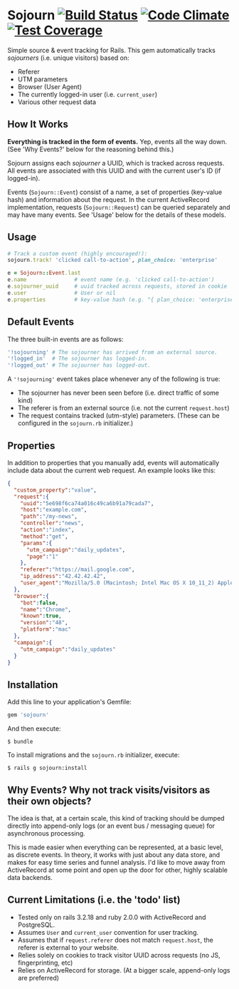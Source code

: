 # Sojourn [![Build Status](https://img.shields.io/travis/smudge/sojourn.svg)](https://travis-ci.org/smudge/sojourn) [![Code Climate](https://img.shields.io/codeclimate/github/smudge/sojourn.svg)](https://codeclimate.com/github/smudge/sojourn) [![Test Coverage](https://img.shields.io/codeclimate/coverage/github/smudge/sojourn.svg)](https://codeclimate.com/github/smudge/sojourn/coverage)

Simple source & event tracking for Rails. This gem automatically tracks *sojourners*
(i.e. unique visitors) based on:

* Referer
* UTM parameters
* Browser (User Agent)
* The currently logged-in user (i.e. `current_user`)
* Various other request data

## How It Works

**Everything is tracked in the form of events.** Yep, events all the way down.
(See 'Why Events?' below for the reasoning behind this.)

Sojourn assigns each *sojourner* a UUID, which is tracked across requests. All events are
associated with this UUID and with the current user's ID (if logged-in).

Events (`Sojourn::Event`) consist of a name, a set of properties (key-value hash) and information
about the request. In the current ActiveRecord implementation, requests (`Sojourn::Request`) can
be queried separately and may have many events. See 'Usage' below for the details of these models.


## Usage

```ruby
# Track a custom event (highly encouraged!):
sojourn.track! 'clicked call-to-action', plan_choice: 'enterprise'

e = Sojourn::Event.last
e.name               # event name (e.g. 'clicked call-to-action')
e.sojourner_uuid     # uuid tracked across requests, stored in cookie
e.user               # User or nil
e.properties         # key-value hash (e.g. "{ plan_choice: 'enterprise' }")
```

## Default Events

The three built-in events are as follows:

```ruby
'!sojourning' # The sojourner has arrived from an external source.
'!logged_in'  # The sojourner has logged-in.
'!logged_out' # The sojourner has logged-out.
```

A `'!sojourning'` event takes place whenever any of the following is true:

* The sojourner has never been seen before (i.e. direct traffic of some kind)
* The referer is from an external source (i.e. not the current `request.host`)
* The request contains tracked (utm-style) parameters. (These can be configured in the `sojourn.rb`
  initializer.)


## Properties

In addition to properties that you manually add, events will automatically include data about
the current web request. An example looks like this:

```json
{
  "custom_property":"value",
  "request":{
    "uuid":"5e698f6ca74a016c49ca6b91a79cada7",
    "host":"example.com",
    "path":"/my-news",
    "controller":"news",
    "action":"index",
    "method":"get",
    "params":{
      "utm_campaign":"daily_updates",
      "page":"1"
    },
    "referer":"https://mail.google.com",
    "ip_address":"42.42.42.42",
    "user_agent":"Mozilla/5.0 (Macintosh; Intel Mac OS X 10_11_2) AppleWebKit/537.36 (KHTML, like Gecko) Chrome/48.0.2564.48 Safari/537.36"
  },
  "browser":{
    "bot":false,
    "name":"Chrome",
    "known":true,
    "version":"48",
    "platform":"mac"
  },
  "campaign":{
    "utm_campaign":"daily_updates"
  }
}
```

## Installation

Add this line to your application's Gemfile:

```ruby
gem 'sojourn'
```

And then execute:

    $ bundle

To install migrations and the `sojourn.rb` initializer, execute:

    $ rails g sojourn:install

## Why Events? Why not track visits/visitors as their own objects?

The idea is that, at a certain scale, this kind of tracking should be dumped directly into
append-only logs (or an event bus / messaging queue) for asynchronous processing.

This is made easier when everything can be represented, at a basic level, as discrete events.
In theory, it works with just about any data store, and makes for easy time series and funnel
analysis. I'd like to move away from ActiveRecord at some point and open up the door for other,
highly scalable data backends.

## Current Limitations (i.e. the 'todo' list)

* Tested only on rails 3.2.18 and ruby 2.0.0 with ActiveRecord and PostgreSQL.
* Assumes `User` and `current_user` convention for user tracking.
* Assumes that if `request.referer` does not match `request.host`, the referer is external to your
  website.
* Relies solely on cookies to track visitor UUID across requests (no JS, fingerprinting, etc)
* Relies on ActiveRecord for storage. (At a bigger scale, append-only logs are preferred)
